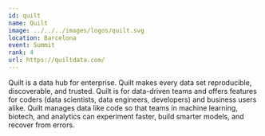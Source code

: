 ```yaml
---
id: quilt
name: Quilt
image: ../../../images/logos/quilt.svg
location: Barcelona
event: Summit
rank: 4
url: https://quiltdata.com/
---
```

Quilt is a data hub for enterprise. Quilt makes every data set reproducible, discoverable, and trusted. Quilt is for data-driven teams and offers features for coders (data scientists, data engineers, developers) and business users alike. Quilt manages data like code so that teams in machine learning, biotech, and analytics can experiment faster, build smarter models, and recover from errors.
